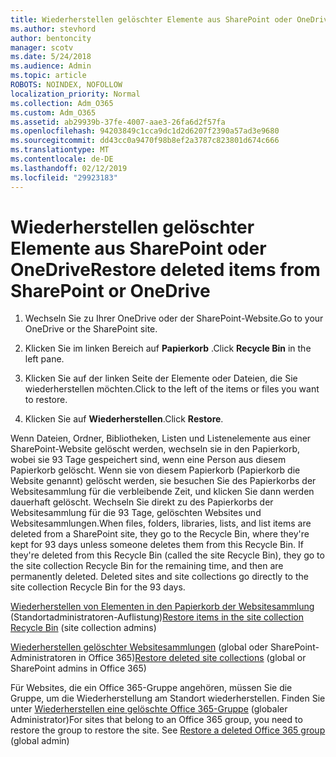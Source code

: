 ```yaml
---
title: Wiederherstellen gelöschter Elemente aus SharePoint oder OneDrive
ms.author: stevhord
author: bentoncity
manager: scotv
ms.date: 5/24/2018
ms.audience: Admin
ms.topic: article
ROBOTS: NOINDEX, NOFOLLOW
localization_priority: Normal
ms.collection: Adm_O365
ms.custom: Adm_O365
ms.assetid: ab29939b-37fe-4007-aae3-26fa6d2f57fa
ms.openlocfilehash: 94203849c1cca9dc1d2d6207f2390a57ad3e9680
ms.sourcegitcommit: dd43cc0a9470f98b8ef2a3787c823801d674c666
ms.translationtype: MT
ms.contentlocale: de-DE
ms.lasthandoff: 02/12/2019
ms.locfileid: "29923183"
---
```

# <a name="restore-deleted-items-from-sharepoint-or-onedrive"></a><span data-ttu-id="d01bd-102">Wiederherstellen gelöschter Elemente aus SharePoint oder OneDrive</span><span class="sxs-lookup"><span data-stu-id="d01bd-102">Restore deleted items from SharePoint or OneDrive</span></span>

1. <span data-ttu-id="d01bd-103">Wechseln Sie zu Ihrer OneDrive oder der SharePoint-Website.</span><span class="sxs-lookup"><span data-stu-id="d01bd-103">Go to your OneDrive or the SharePoint site.</span></span>
    
2. <span data-ttu-id="d01bd-104">Klicken Sie im linken Bereich auf **Papierkorb** .</span><span class="sxs-lookup"><span data-stu-id="d01bd-104">Click **Recycle Bin** in the left pane.</span></span> 
    
3. <span data-ttu-id="d01bd-105">Klicken Sie auf der linken Seite der Elemente oder Dateien, die Sie wiederherstellen möchten.</span><span class="sxs-lookup"><span data-stu-id="d01bd-105">Click to the left of the items or files you want to restore.</span></span>
    
4. <span data-ttu-id="d01bd-106">Klicken Sie auf **Wiederherstellen**.</span><span class="sxs-lookup"><span data-stu-id="d01bd-106">Click **Restore**.</span></span> 
    
<span data-ttu-id="d01bd-p101">Wenn Dateien, Ordner, Bibliotheken, Listen und Listenelemente aus einer SharePoint-Website gelöscht werden, wechseln sie in den Papierkorb, wobei sie 93 Tage gespeichert sind, wenn eine Person aus diesem Papierkorb gelöscht. Wenn sie von diesem Papierkorb (Papierkorb die Website genannt) gelöscht werden, sie besuchen Sie des Papierkorbs der Websitesammlung für die verbleibende Zeit, und klicken Sie dann werden dauerhaft gelöscht. Wechseln Sie direkt zu des Papierkorbs der Websitesammlung für die 93 Tage, gelöschten Websites und Websitesammlungen.</span><span class="sxs-lookup"><span data-stu-id="d01bd-p101">When files, folders, libraries, lists, and list items are deleted from a SharePoint site, they go to the Recycle Bin, where they're kept for 93 days unless someone deletes them from this Recycle Bin. If they're deleted from this Recycle Bin (called the site Recycle Bin), they go to the site collection Recycle Bin for the remaining time, and then are permanently deleted. Deleted sites and site collections go directly to the site collection Recycle Bin for the 93 days.</span></span>
  
<span data-ttu-id="d01bd-110">[Wiederherstellen von Elementen in den Papierkorb der Websitesammlung](https://go.microsoft.com/fwlink/?linkid=867800) (Standortadministratoren-Auflistung)</span><span class="sxs-lookup"><span data-stu-id="d01bd-110">[Restore items in the site collection Recycle Bin](https://go.microsoft.com/fwlink/?linkid=867800) (site collection admins)</span></span> 
  
<span data-ttu-id="d01bd-111">[Wiederherstellen gelöschter Websitesammlungen](https://go.microsoft.com/fwlink/?linkid=867660) (global oder SharePoint-Administratoren in Office 365)</span><span class="sxs-lookup"><span data-stu-id="d01bd-111">[Restore deleted site collections](https://go.microsoft.com/fwlink/?linkid=867660) (global or SharePoint admins in Office 365)</span></span> 
  
<span data-ttu-id="d01bd-p102">Für Websites, die ein Office 365-Gruppe angehören, müssen Sie die Gruppe, um die Wiederherstellung am Standort wiederherstellen. Finden Sie unter [Wiederherstellen eine gelöschte Office 365-Gruppe](https://go.microsoft.com/fwlink/?linkid=867802) (globaler Administrator)</span><span class="sxs-lookup"><span data-stu-id="d01bd-p102">For sites that belong to an Office 365 group, you need to restore the group to restore the site. See [Restore a deleted Office 365 group](https://go.microsoft.com/fwlink/?linkid=867802) (global admin)</span></span> 
  

